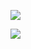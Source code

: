<!--
**arifbudiman/arifbudiman** is a ✨ _special_ ✨ repository because its `README.md` (this file) appears on your GitHub profile.

Here are some ideas to get you started:

- 🔭 I’m currently working on ...
- 🌱 I’m currently learning ...
- 👯 I’m looking to collaborate on ...
- 🤔 I’m looking for help with ...
- 💬 Ask me about ...
- 📫 How to reach me: ...
- 😄 Pronouns: ...
- ⚡ Fun fact: ...
-->
[![](https://badges.lastfm.workers.dev/last-played?user=arifbudiman&style=for-the-badge&color=blue)](https://www.last.fm/user/arifbudiman)

<img src="https://github-readme-stats.vercel.app/api?username=arifbudiman&show_icons=true&theme=onedark" />

